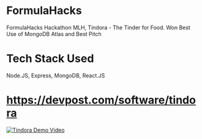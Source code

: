 # FormulaHacks
FormulaHacks Hackathon MLH, Tindora - The Tinder for Food.
Won Best Use of MongoDB Atlas and Best Pitch

# Tech Stack Used
Node.JS, Express, MongoDB, React.JS

# https://devpost.com/software/tindora


[![Tindora Demo Video](https://img.youtube.com/vi/yWKjd76fJlQ&ab_channel=TarunAjjarapu/0.jpg)](https://www.youtube.com/watch?v=yWKjd76fJlQ&ab_channel=TarunAjjarapu)
